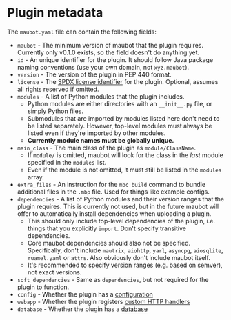 # Plugin metadata
The `maubot.yaml` file can contain the following fields:

* `maubot` - The minimum version of maubot that the plugin requires.
  Currently only v0.1.0 exists, so the field doesn't do anything yet.
* `id` - An unique identifier for the plugin. It should follow Java package
  naming conventions (use your own domain, not `xyz.maubot`).
* `version` - The version of the plugin in PEP 440 format.
* `license` - The [SPDX license identifier](https://spdx.org/licenses/) for the
  plugin. Optional, assumes all rights reserved if omitted.
* `modules` - A list of Python modules that the plugin includes.
  * Python modules are either directories with an `__init__.py` file, or simply
    Python files.
  * Submodules that are imported by modules listed here don't need to be listed
    separately. However, top-level modules must always be listed even if they're
    imported by other modules.
  * **Currently module names must be globally unique.**
* `main_class` - The main class of the plugin as `module/ClassName`.
  * If `module/` is omitted, maubot will look for the class in the *last* module
    specified in the `modules` list.
  * Even if the module is not omitted, it must still be listed in the `modules`
    array.
* `extra_files` - An instruction for the `mbc build` command to bundle
  additional files in the `.mbp` file. Used for things like example configs.
* `dependencies` - A list of Python modules and their version ranges that the
  plugin requires. This is currently not used, but in the future maubot will
  offer to automatically install dependencies when uploading a plugin.
  * This should only include top-level dependencies of the plugin, i.e. things
    that you explicitly `import`. Don't specify transitive dependencies.
  * Core maubot dependencies should also not be specified. Specifically, don't
    include `mautrix`, `aiohttp`, `yarl`, `asyncpg`, `aiosqlite`, `ruamel.yaml`
    or `attrs`. Also obviously don't include maubot itself.
  * It's recommended to specify version ranges (e.g. based on semver), not
    exact versions.
* `soft_dependencies` - Same as `dependencies`, but not required for the plugin
  to function.
* `config` - Whether the plugin has a [configuration]
* `webapp` - Whether the plugin registers [custom HTTP handlers]
* `database` - Whether the plugin has a [database]

[configuration]: ../configuration.md
[custom HTTP handlers]: ../handlers/web.md
[database]: <> (../database.md)

